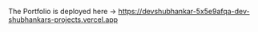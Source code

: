 The Portfolio is deployed here -> https://devshubhankar-5x5e9afqa-dev-shubhankars-projects.vercel.app
